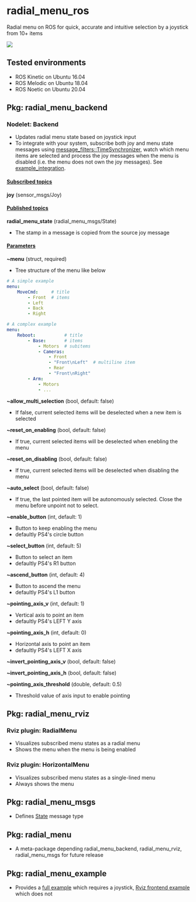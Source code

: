 # radial_menu_ros

Radial menu on ROS for quick, accurate and intuitive selection by a joystick from 10+ items

![](https://raw.githubusercontent.com/yoshito-n-students/radial_menu_ros/images/images/screenshot_sub_menu_v0_1_0.png)

## Tested environments
* ROS Kinetic on Ubuntu 16.04
* ROS Melodic on Ubuntu 18.04
* ROS Noetic on Ubuntu 20.04

## Pkg: radial_menu_backend
### Nodelet: Backend
* Updates radial menu state based on joystick input
* To integrate with your system, subscribe both joy and menu state messages using [message_filters::TimeSynchronizer](http://wiki.ros.org/message_filters#Time_Synchronizer), watch which menu items are selected and process the joy messages when the menu is disabled (i.e. the menu does not own the joy messages). See [example_integration](radial_menu_example/src/example_integration.cpp).

#### <u>Subscribed topics</u>
**joy** (sensor_msgs/Joy)

#### <u>Published topics</u>
**radial_menu_state** (radial_menu_msgs/State)
* The stamp in a message is copied from the source joy message

#### <u>Parameters</u>
**~menu** (struct, required)
* Tree structure of the menu like below
```YAML
# A simple example
menu:
    MoveCmd:     # title
        - Front  # items
        - Left
        - Back
        - Right
```
```YAML
# A complex example
menu:
    Reboot:           # title
        - Base:       # items
            - Motors  # subitems
            - Cameras:
                - Front
                - "Front\nLeft"  # multiline item
                - Rear
                - "Front\nRight"
        - Arm:
            - Motors
            - ...
```

**~allow_multi_selection** (bool, default: false)
* If false, current selected items will be deselected when a new item is selected

**~reset_on_enabling** (bool, default: false)
* If true, current selected items will be deselected when enebling the menu

**~reset_on_disabling** (bool, default: false)
* If true, current selected items will be deselected when disabling the menu

**~auto_select** (bool, default: false)
* If true, the last pointed item will be autonomously selected. Close the menu before unpoint not to select.

**~enable_button** (int, default: 1)
* Button to keep enabling the menu
* defaultly PS4's circle button

**~select_button** (int, default: 5)
* Button to select an item
* defaultly PS4's R1 button

**~ascend_button** (int, default: 4)
* Button to ascend the menu
* defaultly PS4's L1 button

**~pointing_axis_v** (int, default: 1)
* Vertical axis to point an item
* defaultly PS4's LEFT Y axis

**~pointing_axis_h** (int, default: 0)
* Horizontal axis to point an item
* defaultly PS4's LEFT X axis

**~invert_pointing_axis_v** (bool, default: false)

**~invert_pointing_axis_h** (bool, default: false)

**~pointing_axis_threshold** (double, default: 0.5)
* Threshold value of axis input to enable pointing

## Pkg: radial_menu_rviz
### Rviz plugin: RadialMenu
* Visualizes subscribed menu states as a radial menu
* Shows the menu when the menu is being enabled

### Rviz plugin: HorizontalMenu
* Visualizes subscribed menu states as a single-lined menu 
* Always shows the menu

## Pkg: radial_menu_msgs
* Defines [State](radial_menu_msgs/msg/State.msg) message type

## Pkg: radial_menu
* A meta-package depending radial_menu_backend, radial_menu_rviz, radial_menu_msgs for future release

## Pkg: radial_menu_example
* Provides a [full example](radial_menu_example/launch/example_full.launch) which requires a joystick, [Rviz frontend example](radial_menu_example/launch/example_rviz.launch) which does not